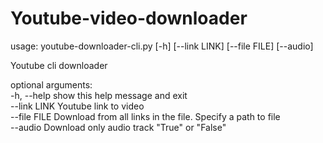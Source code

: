 # Youtube-video-downloader

usage: youtube-downloader-cli.py [-h] [--link LINK] [--file FILE] [--audio]

Youtube cli downloader

optional arguments:<br>
  -h, --help   show this help message and exit<br>
  --link LINK  Youtube link to video<br>
  --file FILE  Download from all links in the file. Specify a path to file<br>
  --audio      Download only audio track "True" or "False"
